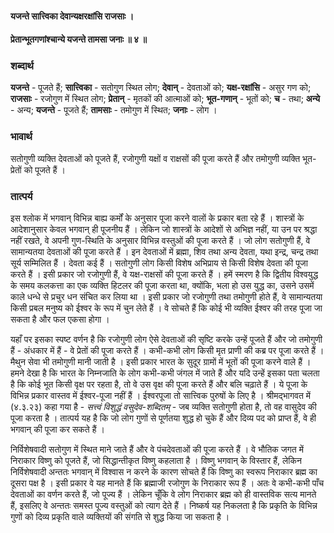 #### यजन्ते सात्त्विका देवान्यक्षरक्षांसि राजसाः ।
#### प्रेतान्भूतगणांश्चान्ये यजन्ते तामसा जनाः ॥ ४ ॥

### शब्दार्थ

**यजन्ते** - पूजते हैं; **सात्त्विका** - सतोगुण स्थित लोग; **देवान्** - देवताओं को; **यक्ष-रक्षांसि** - असुर गण को; **राजसाः** - रजोगुण में स्थित लोग; **प्रेतान्** - मृतकों की आत्माओं को; **भूत-गणान्** - भूतों को; **च** - तथा; **अन्ये** - अन्य; **यजन्ते** - पूजते हैं; **तामसाः** - तमोगुण में स्थित; **जनाः** - लोग ।

### भावार्थ

सतोगुणी व्यक्ति देवताओं को पूजते हैं, रजोगुणी यक्षों व राक्षसों की पूजा करते हैं और तमोगुणी व्यक्ति भूत-प्रेतों को पूजते हैं ।

### तात्पर्य

इस श्लोक में भगवान् विभिन्न बाह्य कर्मों के अनुसार पूजा करने वालों के प्रकार बता रहे हैं । शास्त्रों के आदेशानुसार केवल भगवान् ही पूजनीय हैं । लेकिन जो शास्त्रों के आदेशों से अभिज्ञ नहीं, या उन पर श्रद्धा नहीं रखते, वे अपनी गुण-स्थिति के अनुसार विभिन्न वस्तुओं की पूजा करते हैं । जो लोग सतोगुणी हैं, वे सामान्यतया देवताओं की पूजा करते हैं । इन देवताओं में ब्रह्मा, शिव तथा अन्य देवता, यथा इन्द्र, चन्द्र तथा सूर्य सम्मिलित हैं । देवता कई हैं । सतोगुणी लोग किसी विशेष अभिप्राय से किसी विशेष देवता की पूजा करते हैं । इसी प्रकार जो रजोगुणी हैं, वे यक्ष-राक्षसों की पूजा करते हैं । हमें स्मरण है कि द्वितीय विश्वयुद्ध के समय कलकत्ता का एक व्यक्ति हिटलर की पूजा करता था, क्योंकि, भला हो उस युद्ध का, उसने उसमें काले धन्धे से प्रचुर धन संचित कर लिया था । इसी प्रकार जो रजोगुणी तथा तमोगुणी होते हैं, वे सामान्यतया किसी प्रबल मनुष्य को ईश्वर के रूप में चुन लेते हैं । वे सोचते हैं कि कोई भी व्यक्ति ईश्वर की तरह पूजा जा सकता है और फल एकसा होगा ।

यहाँ पर इसका स्पष्ट वर्णन है कि रजोगुणी लोग ऐसे देवताओं की सृष्टि करके उन्हें पूजते हैं और जो तमोगुणी हैं - अंधकार में हैं - वे प्रेतों की पूजा करते हैं । कभी-कभी लोग किसी मृत प्राणी की कब्र पर पूजा करते हैं । मैथुन सेवा भी तमोगुणी मानी जाती है । इसी प्रकार भारत के सुदूर ग्रामों में भूतों की पूजा करने वाले हैं । हमने देखा है कि भारत के निम्नजाति के लोग कभी-कभी जंगल में जाते हैं और यदि उन्हें इसका पता चलता है कि कोई भूत किसी वृक्ष पर रहता है, तो वे उस वृक्ष की पूजा करते हैं और बलि चढ़ाते हैं । ये पूजा के विभिन्न प्रकार वास्तव में ईश्वर-पूजा नहीं हैं । ईश्वरपूजा तो सात्त्विक पुरुषों के लिए है । श्रीमद्भागवत में (४.३.२३) कहा गया है - *सत्त्वं विशुद्धं वसुदेव-शब्दितम्* - जब व्यक्ति सतोगुणी होता है, तो वह वासुदेव की पूजा करता है । तात्पर्य यह है कि जो लोग गुणों से पूर्णतया शुद्ध हो चुके हैं और दिव्य पद को प्राप्त हैं, वे ही भगवान् की पूजा कर सकते हैं ।

निर्विशेषवादी सतोगुण में स्थित माने जाते हैं और वे पंचदेवताओं की पूजा करते हैं । वे भौतिक जगत में निराकार विष्णु को पूजते हैं, जो सिद्धान्तीकृत विष्णु कहलाता है । विष्णु भगवान् के विस्तार हैं, लेकिन निर्विशेषवादी अन्ततः भगवान् में विश्वास न करने के कारण सोचते हैं कि विष्णु का स्वरूप निराकार ब्रह्म का दूसरा पक्ष है । इसी प्रकार वे यह मानते हैं कि ब्रह्माजी रजोगुण के निराकार रूप हैं । अतः वे कभी-कभी पाँच देवताओं का वर्णन करते हैं, जो पूज्य हैं । लेकिन चूँकि वे लोग निराकार ब्रह्म को ही वास्तविक सत्य मानते हैं, इसलिए वे अन्ततः समस्त पूज्य वस्तुओं को त्याग देते हैं । निष्कर्ष यह निकलता है कि प्रकृति के विभिन्न गुणों को दिव्य प्रकृति वाले व्यक्तियों की संगति से शुद्ध किया जा सकता है ।